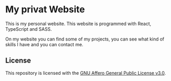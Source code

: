 # My privat Website
This is my personal website. This website is programmed with React, TypeScript and SASS.

On my website you can find some of my projects, you can see what kind of skills I have and you can contact me.

## License
This repository is licensed with the [GNU Affero General Public License v3.0](https://github.com/Dominik48N/website/blob/master/LICENSE).
